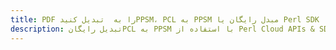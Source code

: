 ---title: PDF را به  تبدیل کنیدPPSM، PCL به PPSM مبدل رایگان یا Perl SDKdescription: تبدیل رایگانPCL به PPSM با استفاده از Perl Cloud APIs & SDK همچنین اسناد PDF را در Cloud ایجاد، ویرایش و رندر کنید.---